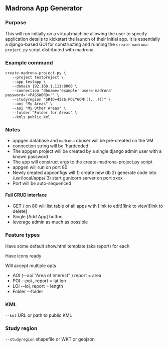 ## Madrona App Generator

### Purpose

This will run initially on a virtual machine allowing the user to specify application details to kickstart the launch of their initial app.
It is essentially a django-based GUI for constructing and running the ``create-madrona-project.py`` script distributed with madrona.

### Example command

```
create-madrona-project.py \
   --project testproject \
   --app testapp \
   --domain 192.168.1.111:8000 \
   --connection "dbname='example' user='madrona' password='<PASSWORD>'" \
   --studyregion "SRID=4326;POLYGON(((...)))" \
   --aoi "My Areas" \
   --aoi "My Other Areas" \
   --folder "Folder for Areas" \
   --kmls public.kml
```
### Notes

* appgen database and `madrona` dbuser will be pre-created on the VM
* connection string will be 'hardcoded'
* The appgen project will be created by a single django admin user with a known password
* The app will construct args to the create-madrona-project.py script
* appgen will run on port 80
* Newly created appconfigs will 1) create new db 2) generate code into /usr/local/apps/ 3) start gunicorn server on port xxxx
* Port will be auto-sequenced 

#### Full CRUD interface                                                               

* GET / on 80 will list table of all apps with [link to edit][link to view][link to delete]
* Single [Add App] button
* leverage admin as much as possible

### Feature types

Have some default show.html template (aka report) for each

Have icons ready

Will accept multiple opts

* AOI (--aoi "Area of Interest" ) report = area
* POI --poi , report = lat lon
* LOI --loi, report = length
* Folder --folder

### KML

``--kml`` URL or path to public KML

### Study region

``--studyregion`` shapefile or WKT or geojson

